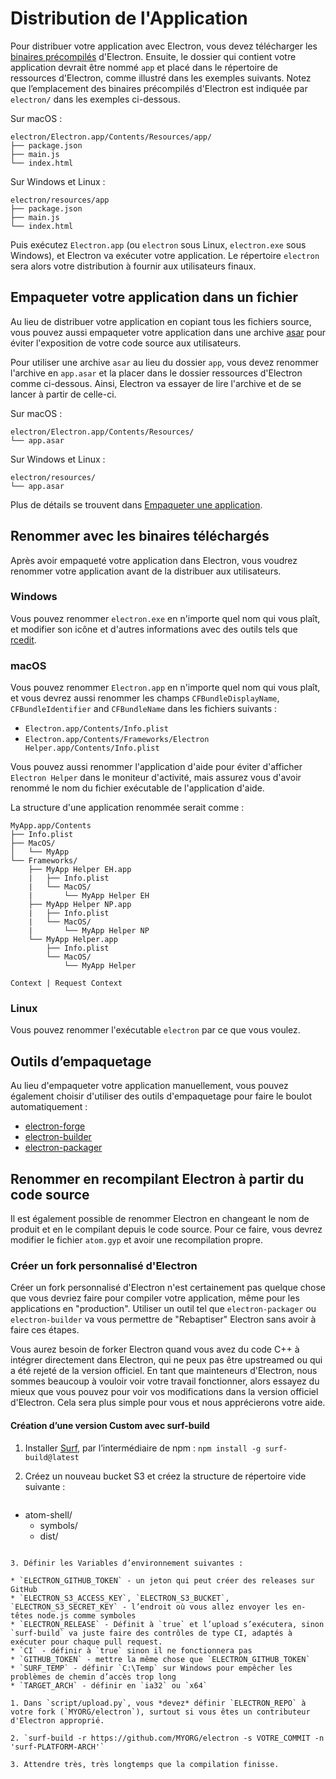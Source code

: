 # Distribution de l'Application

Pour distribuer votre application avec Electron, vous devez télécharger les [binaires précompilés](https://github.com/electron/electron/releases) d'Electron. Ensuite, le dossier qui contient votre application devrait être nommé `app` et placé dans le répertoire de ressources d'Electron, comme illustré dans les exemples suivants. Notez que l’emplacement des binaires précompilés d'Electron est indiquée par `electron/` dans les exemples ci-dessous.

Sur macOS :

```text
electron/Electron.app/Contents/Resources/app/
├── package.json
├── main.js
└── index.html
```

Sur Windows et Linux :

```text
electron/resources/app
├── package.json
├── main.js
└── index.html
```

Puis exécutez `Electron.app` (ou `electron` sous Linux, `electron.exe` sous Windows), et Electron va exécuter votre application. Le répertoire `electron` sera alors votre distribution à fournir aux utilisateurs finaux.

## Empaqueter votre application dans un fichier

Au lieu de distribuer votre application en copiant tous les fichiers source, vous pouvez aussi empaqueter votre application dans une archive [asar](https://github.com/electron/asar) pour éviter l'exposition de votre code source aux utilisateurs.

Pour utiliser une archive `asar` au lieu du dossier `app`, vous devez renommer l'archive en `app.asar` et la placer dans le dossier ressources d'Electron comme ci-dessous. Ainsi, Electron va essayer de lire l'archive et de se lancer à partir de celle-ci.

Sur macOS :

```text
electron/Electron.app/Contents/Resources/
└── app.asar
```

Sur Windows et Linux :

```text
electron/resources/
└── app.asar
```

Plus de détails se trouvent dans [Empaqueter une application](application-packaging.md).

## Renommer avec les binaires téléchargés

Après avoir empaqueté votre application dans Electron, vous voudrez renommer votre application avant de la distribuer aux utilisateurs.

### Windows

Vous pouvez renommer `electron.exe` en n'importe quel nom qui vous plaît, et modifier son icône et d'autres informations avec des outils tels que [rcedit](https://github.com/atom/rcedit).

### macOS

Vous pouvez renommer `Electron.app` en n'importe quel nom qui vous plaît, et vous devrez aussi renommer les champs `CFBundleDisplayName`, `CFBundleIdentifier` and `CFBundleName` dans les fichiers suivants :

* `Electron.app/Contents/Info.plist`
* `Electron.app/Contents/Frameworks/Electron Helper.app/Contents/Info.plist`

Vous pouvez aussi renommer l'application d'aide pour éviter d'afficher `Electron Helper` dans le moniteur d'activité, mais assurez vous d'avoir renommé le nom du fichier exécutable de l'application d'aide.

La structure d'une application renommée serait comme :

```text
MyApp.app/Contents
├── Info.plist
├── MacOS/
│   └── MyApp
└── Frameworks/
    ├── MyApp Helper EH.app
    |   ├── Info.plist
    |   └── MacOS/
    |       └── MyApp Helper EH
    ├── MyApp Helper NP.app
    |   ├── Info.plist
    |   └── MacOS/
    |       └── MyApp Helper NP
    └── MyApp Helper.app
        ├── Info.plist
        └── MacOS/
            └── MyApp Helper
 
Context | Request Context
```

### Linux

Vous pouvez renommer l'exécutable `electron` par ce que vous voulez.

## Outils d’empaquetage

Au lieu d'empaqueter votre application manuellement, vous pouvez également choisir d'utiliser des outils d'empaquetage pour faire le boulot automatiquement :

* [electron-forge](https://github.com/electron-userland/electron-forge)
* [electron-builder](https://github.com/electron-userland/electron-builder)
* [electron-packager](https://github.com/electron-userland/electron-packager)

## Renommer en recompilant Electron à partir du code source

Il est également possible de renommer Electron en changeant le nom de produit et en le compilant depuis le code source. Pour ce faire, vous devrez modifier le fichier `atom.gyp` et avoir une recompilation propre.

### Créer un fork personnalisé d'Electron

Créer un fork personnalisé d'Electron n'est certainement pas quelque chose que vous devriez faire pour compiler votre application, même pour les applications en "production". Utiliser un outil tel que `electron-packager` ou `electron-builder` va vous permettre de "Rebaptiser" Electron sans avoir à faire ces étapes.

Vous aurez besoin de forker Electron quand vous avez du code C++ à intégrer directement dans Electron, qui ne peux pas être upstreamed ou qui a été rejeté de la version officiel. En tant que mainteneurs d'Electron, nous sommes beaucoup à vouloir voir votre travail fonctionner, alors essayez du mieux que vous pouvez pour voir vos modifications dans la version officiel d'Electron. Cela sera plus simple pour vous et nous apprécierons votre aide.

#### Création d’une version Custom avec surf-build

1. Installer [Surf](https://github.com/surf-build/surf), par l’intermédiaire de npm : `npm install -g surf-build@latest`

2. Créez un nouveau bucket S3 et créez la structure de répertoire vide suivante :
    
    ```sh
- atom-shell/
  - symbols/
  - dist/
```

3. Définir les Variables d’environnement suivantes :

* `ELECTRON_GITHUB_TOKEN` - un jeton qui peut créer des releases sur GitHub
* `ELECTRON_S3_ACCESS_KEY`, `ELECTRON_S3_BUCKET`, `ELECTRON_S3_SECRET_KEY` - l’endroit où vous allez envoyer les en-têtes node.js comme symboles
* `ELECTRON_RELEASE` - Définit à `true` et l’upload s’exécutera, sinon `surf-build` va juste faire des contrôles de type CI, adaptés à exécuter pour chaque pull request.
* `CI` - définir à `true` sinon il ne fonctionnera pas
* `GITHUB_TOKEN` - mettre la même chose que `ELECTRON_GITHUB_TOKEN`
* `SURF_TEMP` - définir `C:\Temp` sur Windows pour empêcher les problèmes de chemin d’accès trop long
* `TARGET_ARCH` - définir en `ia32` ou `x64`

1. Dans `script/upload.py`, vous *devez* définir `ELECTRON_REPO` à votre fork (`MYORG/electron`), surtout si vous êtes un contributeur d'Electron approprié.

2. `surf-build -r https://github.com/MYORG/electron -s VOTRE_COMMIT -n 'surf-PLATFORM-ARCH'`

3. Attendre très, très longtemps que la compilation finisse.